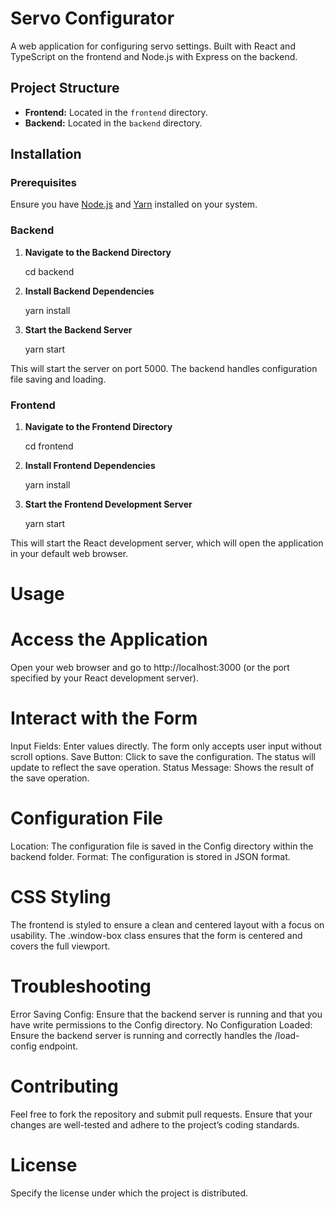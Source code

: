 # Servo Configurator

A web application for configuring servo settings. Built with React and TypeScript on the frontend and Node.js with Express on the backend.

## Project Structure

- **Frontend:** Located in the `frontend` directory.
- **Backend:** Located in the `backend` directory.

## Installation

### Prerequisites

Ensure you have [Node.js](https://nodejs.org/) and [Yarn](https://yarnpkg.com/) installed on your system.

### Backend

1. **Navigate to the Backend Directory**

   cd backend

2. **Install Backend Dependencies**

    yarn install

3. **Start the Backend Server**

    yarn start

This will start the server on port 5000. The backend handles configuration file saving and loading.

### Frontend

1. **Navigate to the Frontend Directory**

    cd frontend

2. **Install Frontend Dependencies**

    yarn install

3. **Start the Frontend Development Server**

    yarn start

This will start the React development server, which will open the application in your default web browser.


# Usage
# Access the Application

Open your web browser and go to http://localhost:3000 (or the port specified by your React development server).

# Interact with the Form

Input Fields: Enter values directly. The form only accepts user input without scroll options.
Save Button: Click to save the configuration. The status will update to reflect the save operation.
Status Message: Shows the result of the save operation.
# Configuration File
Location: The configuration file is saved in the Config directory within the backend folder.
Format: The configuration is stored in JSON format.
# CSS Styling
The frontend is styled to ensure a clean and centered layout with a focus on usability. The .window-box class ensures that the form is centered and covers the full viewport.

# Troubleshooting
Error Saving Config: Ensure that the backend server is running and that you have write permissions to the Config directory.
No Configuration Loaded: Ensure the backend server is running and correctly handles the /load-config endpoint.
# Contributing
Feel free to fork the repository and submit pull requests. Ensure that your changes are well-tested and adhere to the project’s coding standards.

# License
Specify the license under which the project is distributed.
